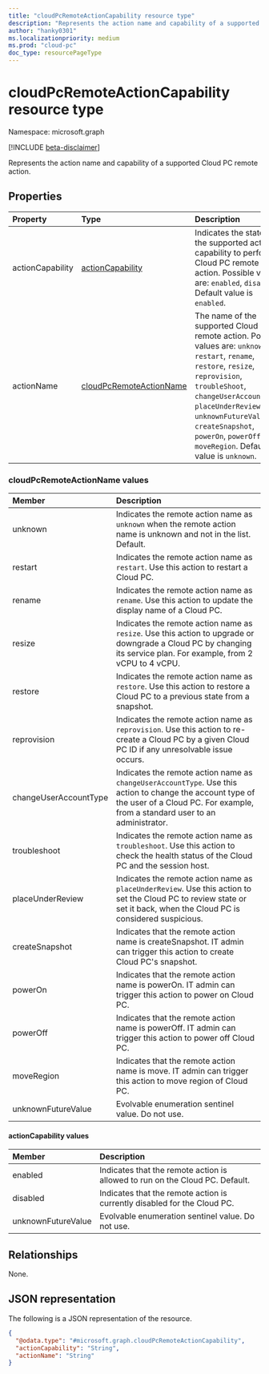 ```yaml
---
title: "cloudPcRemoteActionCapability resource type"
description: "Represents the action name and capability of a supported Cloud PC remote action."
author: "hanky0301"
ms.localizationpriority: medium
ms.prod: "cloud-pc"
doc_type: resourcePageType
---
```


# cloudPcRemoteActionCapability resource type

Namespace: microsoft.graph

[!INCLUDE [beta-disclaimer](../../includes/beta-disclaimer.md)]

Represents the action name and capability of a supported Cloud PC remote action.

## Properties

|Property|Type|Description|
|:---|:---|:---|
|actionCapability|[actionCapability](#actioncapability-values)|Indicates the state of the supported action capability to perform a Cloud PC remote action. Possible values are: `enabled`, `disabled`. Default value is `enabled`.|
|actionName|[cloudPcRemoteActionName](#cloudpcremoteactionname-values)|The name of the supported Cloud PC remote action. Possible values are: `unknown`, `restart`, `rename`, `restore`, `resize`, `reprovision`, `troubleShoot`, `changeUserAccountType`, `placeUnderReview`, `unknownFutureValue`, `createSnapshot`, `powerOn`, `powerOff` and `moveRegion`. Default value is `unknown`.|

### cloudPcRemoteActionName values

|Member|Description|
|:---|:---|
|unknown|Indicates the remote action name as `unknown` when the remote action name is unknown and not in the list. Default.|
|restart|Indicates the remote action name as `restart`. Use this action to restart a Cloud PC.|
|rename|Indicates the remote action name as `rename`. Use this action to update the display name of a Cloud PC.|
|resize|Indicates the remote action name as `resize`. Use this action to upgrade or downgrade a Cloud PC by changing its service plan. For example, from 2 vCPU to 4 vCPU.|
|restore|Indicates the remote action name as `restore`. Use this action to restore a Cloud PC to a previous state from a snapshot.|
|reprovision|Indicates the remote action name as `reprovision`. Use this action to re-create a Cloud PC by a given Cloud PC ID if any unresolvable issue occurs.|
|changeUserAccountType|Indicates the remote action name as `changeUserAccountType`. Use this action to change the account type of the user of a Cloud PC. For example, from a standard user to an administrator.|
|troubleshoot|Indicates the remote action name as `troubleshoot`. Use this action to check the health status of the Cloud PC and the session host.|
|placeUnderReview|Indicates the remote action name as `placeUnderReview`. Use this action to set the Cloud PC to review state or set it back, when the Cloud PC is considered suspicious.|
|createSnapshot|Indicates that the remote action name is createSnapshot. IT admin can trigger this action to create Cloud PC's snapshot.|
|powerOn|Indicates that the remote action name is powerOn. IT admin can trigger this action to power on Cloud PC.|
|powerOff|Indicates that the remote action name is powerOff. IT admin can trigger this action to power off Cloud PC.|
|moveRegion|Indicates that the remote action name is move. IT admin can trigger this action to move region of Cloud PC.|
|unknownFutureValue|Evolvable enumeration sentinel value. Do not use.|

#### actionCapability values

|Member|Description|
|:---|:---|
|enabled|Indicates that the remote action is allowed to run on the Cloud PC. Default.|
|disabled|Indicates that the remote action is currently disabled for the Cloud PC.|
|unknownFutureValue|Evolvable enumeration sentinel value. Do not use.|

## Relationships

None.

## JSON representation

The following is a JSON representation of the resource.
<!-- {
  "blockType": "resource",
  "@odata.type": "microsoft.graph.cloudPcRemoteActionCapability"
}
-->

``` json
{
  "@odata.type": "#microsoft.graph.cloudPcRemoteActionCapability",
  "actionCapability": "String",
  "actionName": "String"
}
```

